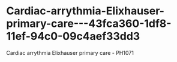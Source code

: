 # Cardiac-arrythmia-Elixhauser-primary-care---43fca360-1df8-11ef-94c0-09c4aef33dd3
Cardiac arrythmia Elixhauser primary care - PH1071
